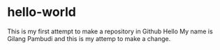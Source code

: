 # hello-world
This is my first attempt to make a repository in Github
Hello My name is Gilang Pambudi and this is my attemp to make a change.
